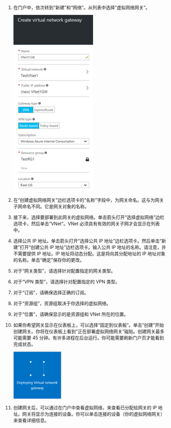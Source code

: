 1. 在门户中，依次转到“新建”和“网络”。从列表中选择“虚拟网络网关”。

	![网关](./media/vpn-gateway-add-gw-rm-portal-include/creategw250.png)

2. 在“创建虚拟网络网关”边栏选项卡的“名称”字段中，为网关命名。这与为网关子网命名不同。它是网关对象的名称。
 
3. 接下来，选择要部署到此网关的虚拟网络。单击箭头打开“选择虚拟网络”边栏选项卡，然后单击“VNet”。VNet 必须具有有效的网关子网才会显示在列表中。

4. 选择公共 IP 地址。单击箭头打开“选择公共 IP 地址”边栏选项卡。然后单击“新建”打开“创建公共 IP 地址”边栏选项卡。输入公共 IP 地址的名称。请注意，并不需要提供 IP 地址。IP 地址将动态分配。这是将向其分配地址的 IP 地址对象的名称。单击“确定”保存你的更改。

5. 对于“网关类型”，请选择针对配置指定的网关类型。

6. 对于“VPN 类型”，请选择针对配置指定的 VPN 类型。

7. 对于“订阅”，请确保选择正确的订阅。

8. 对于“资源组”，资源组取决于你选择的虚拟网络。

9. 对于“位置”，请确保显示的是资源组和 VNet 所在的位置。

10. 如果你希望网关显示在仪表板上，可以选择“固定到仪表板”。单击“创建”开始创建网关。你将在仪表板上看到“正在部署虚拟网络网关”磁贴。创建网关最多可能需要 45 分钟。有许多进程在后台运行。你可能需要刷新门户页才能看到完成状态。

	
	![网关](./media/vpn-gateway-add-gw-rm-portal-include/deployvnetgw150.png)

11. 创建网关后，可以通过在门户中查看虚拟网络，来查看已分配给网关的 IP 地址。网关将显示为连接的设备。你可以单击连接的设备（你的虚拟网络网关）来查看详细信息。




<!---HONumber=Mooncake_0613_2016-->
